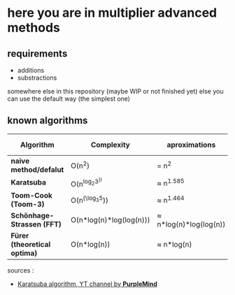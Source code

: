 
# here you are in multiplier advanced methods

## requirements 

- additions
- substractions

somewhere else in this repository
(maybe WIP or not finished yet)
 else you can use the default way (the simplest one)

## known algorithms

| **Algorithm**                  | **Complexity**                    | **aproximations**        |**implentation link**|
|--------------------------------|-----------------------------------|--------------------------|---------------------|
| **naive method/defalut**       | O(n<sup>2</sup>)                  | = n<sup>2</sup>          |soon                 |
| **Karatsuba**                  | O(n<sup>log<sub>2</sub>3<sup>})   | ≈ n<sup>1.585</sup>      |soon                 |
| **Toom-Cook (Toom-3)**         | O(n<sup>{\log<sub>3</sub>5</sup>))| ≈ n<sup>1.464</sup>      |soon                 |
| **Schönhage-Strassen (FFT)**   | O(n\*log(n)\*log(log(n)))         | ≈ n\*log(n)\*log(log(n)) |soon                 |
| **Fürer (theoretical optima)** | O(n\*log(n))                      | ≈ n\*log(n)              |soon                 |

sources : 

- [Karatsuba algorithm, YT channel by __PurpleMind__](https://www.youtube.com/watch?v=AMl6EJHfUWo)

<!--end page-->

